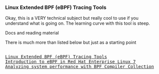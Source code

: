 <h3> Linux Extended BPF (eBPF) Tracing Tools </h3>

<p> 
  Okay, this is a VERY technical subject but really cool to use if you understand what is going on. 
  The learning curve with this tool is steep. 
</p> 


<p> Docs and reading material </p> 
<p> There is much more than listed below but just as a starting point </p>   
<pre> 
<a href=http://www.brendangregg.com/ebpf.html/>Linux Extended BPF (eBPF) Tracing Tools</a>
<a href=https://www.redhat.com/en/blog/introduction-ebpf-red-hat-enterprise-linux-7>Introduction to eBPF in Red Hat Enterprise Linux 7</a>
<a href=https://access.redhat.com/documentation/en-us/red_hat_enterprise_linux/8/html/managing_monitoring_and_updating_the_kernel/analyzing-system-performance-with-bpf-compiler_collection_managing-monitoring-and-updating-the-kernel>Analyzing system performance with BPF Compiler Collection</a>
</pre> 

